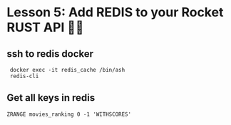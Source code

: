 # Lesson 5: Add REDIS to your Rocket RUST API 🚀🔥

## ssh to redis docker
```
 docker exec -it redis_cache /bin/ash 
 redis-cli
```

## Get all keys in redis

```
ZRANGE movies_ranking 0 -1 'WITHSCORES'
```
